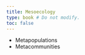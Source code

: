 ```yaml
---
title: Mesoecology
type: book # Do not modify.
toc: false
---
```


- Metapopulations
- Metacommunities
